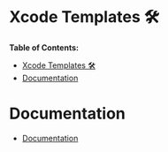 # Xcode Templates 🛠️

**Table of Contents:**
- [Xcode Templates 🛠️](#xcode-templates-️)
- [Documentation](#documentation)

# Documentation
- [Documentation](https://mdb1.github.io/2023-01-27-new-app-xcode-templates/)
